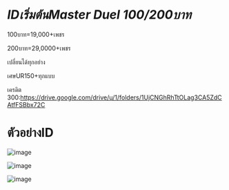# *IDเริ่มต้นMaster Duel 100/200บาท*

100บาท=19,000+เพชร

200บาท=29,0000+เพชร

เปลี่ยนได้ทุกอย่าง

เศษUR150+ทุกแบบ

เครดิต 300:https://drive.google.com/drive/u/1/folders/1UjCNGhRhTtOLag3CA5ZdCAtfFSBbx72C

# ตัวอย่างID

![image](https://github.com/Kawewisate/MasterDuel/assets/68786705/d0840234-c9c5-480e-abcb-4ed4647fc4cd)

![image](https://github.com/Kawewisate/MasterDuel/assets/68786705/d8c20c87-e12f-4a2b-9569-9951f3bf8788)

![image](https://github.com/Kawewisate/MasterDuel/assets/68786705/ea79d7fc-f517-4b05-8d2e-50b2b61f0710)
